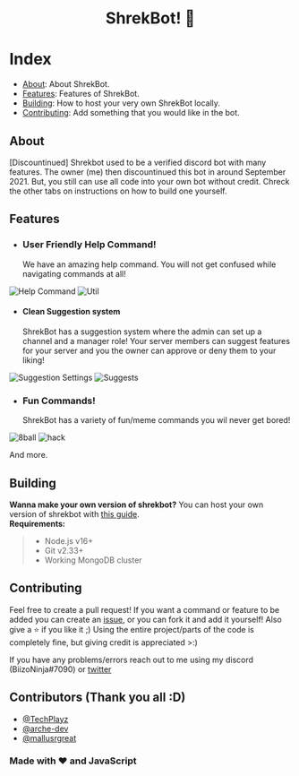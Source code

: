 <div align="center">
  <p>
    <h1>ShrekBot! 🐸</h1>

  </a>
  </p>
</div>

# Index

- [About](#about): About ShrekBot.
- [Features](#features): Features of ShrekBot.
- [Building](#building): How to host your very own ShrekBot locally.
- [Contributing](#contributing): Add something that you would like in the bot.

## About

[Discountinued] Shrekbot used to be a verified discord bot with many features. The owner (me) then discountinued this bot in around September 2021. But, you still can use all code into your own bot without credit. Chreck the other tabs on instructions on how to build one yourself. 

## Features

- ### **User Friendly Help Command!**
  We have an amazing help command. You will not get confused while navigating commands at all!

![Help Command](https://media.discordapp.net/attachments/878140656688721950/886485641242763334/unknown.png?width=607&height=473)
![Util](https://media.discordapp.net/attachments/878140656688721950/886485913583091762/unknown.png)

- #### **Clean Suggestion system**
  ShrekBot has a suggestion system where the admin can set up a channel and a manager role! Your server members can suggest features for your server and you the owner can approve or deny them to your liking!

![Suggestion Settings](https://media.discordapp.net/attachments/878140656688721950/886487846163185694/unknown.png)
![Suggests](https://media.discordapp.net/attachments/878140656688721950/886488752967548948/unknown.png)

- ### **Fun Commands!**
  ShrekBot has a variety of fun/meme commands you wil never get bored!

![8ball](https://media.discordapp.net/attachments/878140656688721950/886494364786905118/unknown.png)
![hack](https://media.discordapp.net/attachments/878140656688721950/886495897461080064/unknown.png)

And more. 
<br>

## Building

**Wanna make your own version of shrekbot?** You can host your own version of shrekbot with [this guide](https://github.com/BiizoNinja/shrek-bot/blob/master/BUILDING.md).<br>
**Requirements:**

> - Node.js v16+
> - Git v2.33+
> - Working MongoDB cluster

## Contributing

Feel free to create a pull request! If you want a command or feature to be added you can create an [issue](https://github.com/BiizoNinja/shrek-bot/issues/new), or you can fork it and add it yourself! Also give a ⭐ if you like it ;)
Using the entire project/parts of the code is completely fine, but giving credit is appreciated >:)

If you have any problems/errors reach out to me using my discord (BiizoNinja#7090) or [twitter](https://twitter.com/BiizoNinja)

## Contributors (Thank you all :D)

- [@TechPlayz](https://github.com/TechPlayz)
- [@arche-dev](https://github.com/arche-dev)
- [@mallusrgreat](https://github.com/mallusrgreat)

### Made with ❤ and JavaScript
